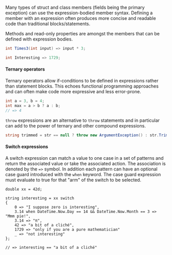 Many types of struct and class members (fields being the primary exception) can use the expression-bodied member syntax. Defining a member with an expression often produces more concise and readable code than traditional blocks/statements.

Methods and read-only properties are amongst the members that can be defined with expression bodies.

```csharp
int Times3(int input) => input * 3;

int Interesting => 1729;
```

#### Ternary operators

Ternary operators allow if-conditions to be defined in expressions rather than statement blocks. This echoes functional programming approaches and can often make code more expressive and less error-prone.

```csharp
int a = 3, b = 4;
int max = a > b ? a : b;
// => 4
```

`throw` expressions are an alternative to `throw` statements and in particular can add to the power of ternary and other compound expressions.

```csharp
string trimmed = str == null ? throw new ArgumentException() : str.Trim();
```

#### Switch expressions

A switch expression can match a value to one case in a set of patterns and return the associated value or take the associated action. The association is denoted by the `=>` symbol. In addition each pattern can have an optional case guard introduced with the `when` keyword. The case guard expression must evaluate to true for that "arm" of the switch to be selected.

```case
double xx = 42d;

string interesting = xx switch
{
    0 => "I suppose zero is interesting",
    3.14 when DateTime.Now.Day == 14 && DateTime.Now.Month == 3 => "Mmm pie!",
    3.14 => "π",
    42 => "a bit of a cliché",
    1729 => "only if you are a pure mathematician"
    _ => "not interesting"
};

// => interesting == "a bit of a cliché"
```
